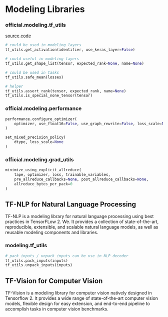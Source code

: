 # Modeling Libraries


### official.modeling.tf_utils

[source code](https://github.com/tensorflow/models/blob/master/official/modeling/tf_utils.py)

```python
# could be used in modeling layers
tf_utils.get_activation(identifier, use_keras_layer=False)

# could useful in modeling layers
tf_utils.get_shape_list(tensor, expected_rank=None, name=None)

# could be used in tasks 
tf_utils.safe_mean(losses)
```

```python
# helper
tf_utils.assert_rank(tensor, expected_rank, name=None)
tf_utils.is_special_none_tensor(tensor)
```
### official.modeling.performance

```python
performance.configure_optimizer(
    optimizer, use_float16=False, use_graph_rewrite=False, loss_scale=None
)

set_mixed_precision_policy(
    dtype, loss_scale=None
)

```

### official.modeling.grad_utils

```python
minimize_using_explicit_allreduce(
    tape, optimizer, loss, trainable_variables, 
    pre_allreduce_callbacks=None, post_allreduce_callbacks=None, 
    allreduce_bytes_per_pack=0
)
```

## TF-NLP for Natural Language Processing

TF-NLP is a modeling library for natural language processing using best practices in TensorFLow 2. We. It provides a collection of state-of-the-art, reproducible, extensible, and scalable natural language models, as well as reusable modeling components and libraries.

### modeling.tf_utils

```python
# pack_inputs / unpack_inputs can be use in NLP decoder
tf_utils.pack_inputs(inputs)
tf_utils.unpack_inputs(inputs)
```

## TF-Vision for Computer Vision

TF-Vision is a modeling library for computer vision natively designed in Tensorflow 2. It provides a wide range of state-of-the-art computer vision models, flexible design for easy extension, and end-to-end pipeline to accomplish tasks in computer vision benchmarks.

